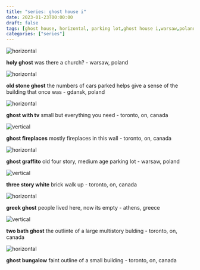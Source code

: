 ```yaml
---
title: "series: ghost house i"
date: 2023-01-23T00:00:00
draft: false
tags: [ghost house, horizontal, parking lot,ghost house i,warsaw,poland,ghost house, horizontal, parking lot,ghost house i,gdansk,poland,ghost house, horizontal, parking lot,ghost house i,toronto,on, canada,ghost house, parking lot,ghost house i, vertical,toronto,on, canada,ghost house, horizontal, parking lot,ghost house i,warsaw,poland,ghost house,ghost house i, vertical,toronto,on, canada,ghost house, horizontal, parking lot,ghost house i,athens,greece,architecture, canada, ghost house, parking lot,ghost house i, toronto, vertical,toronto,on, canada,canada, ghost house, horizontal, on, parking lot,ghost house i, toronto,toronto,on, canada]
categories: ["series"]
---
```

![horizontal](/p/sbr-20180621-11616120904.jpg)
<!--more-->

**holy ghost** was there a church? - warsaw, poland


![horizontal](/p/sbr-20190924-0078.jpg)

**old stone ghost** the numbers of cars parked helps give a sense of the building that once was - gdansk, poland


![horizontal](/p/sbr-20180621-3029080828.jpg)

**ghost with tv** small but everything you need - toronto, on, canada


![vertical](/p/sbr-20180621-10719080907.jpg)

**ghost fireplaces** mostly fireplaces in this wall - toronto, on, canada


![horizontal](/p/sbr-20101020-13220101025.jpg)

**ghost graffito** old four story, medium age parking lot - warsaw, poland


![vertical](/p/sbr-20180621-10719080908.jpg)

**three story white** brick walk up - toronto, on, canada


![horizontal](/p/sbr-20120201-0230.jpg)

**greek ghost** people lived here, now its empty - athens, greece


![vertical](/p/sbr-20080829-3029080827.jpg)

**two bath ghost** the outlinte of a large multistory bulding - toronto, on, canada


![horizontal](/p/sbr-20080829-3029080824.jpg)

**ghost bungalow** faint outline of a small building - toronto, on, canada

